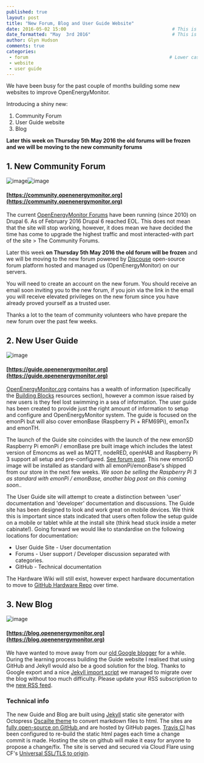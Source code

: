 ```yaml
---
published: true
layout: post
title: "New Forum, Blog and User Guide Website"
date: 2016-05-02 15:00                                       # This is the indexed published time and date
date_formatted: "May  3rd 2016"                              # This is the public facing date on the post
author: Glyn Hudson
comments: true
categories:
 - forum                                                    # Lower case
 - website
 - user guide
---
```


We have been busy for the past couple of months building some new websites to improve OpenEnergyMonitor.

Introducing a shiny new:

1. Community Forum
2. User Guide website
3. Blog

**Later this week on Thursday 5th May 2016 the old forums will be frozen and we will be moving to the new community forums**

<!--more-->

## 1. New Community Forum

![image]({{site.image_path}}/Selection_037.png)![image]({{site.image_path}}/Selection_038.png)

####  [https://community.openenergymonitor.org](https://community.openenergymonitor.org)

The current [OpenEnergyMonitor Forums](http://openenergymonitor.org/emon/forum) have been running (since 2010) on Drupal 6. As of February 2016 Drupal 6 reached EOL. This does not mean that the site will stop working, however, it does mean we have decided the time has come to upgrade the highest traffic and most interacted-with part of the site > The Community Forums.

Later this week **on Thursday 5th May 2016 the old forum will be frozen** and we will be moving to the new forum powered by [Discouse](https://www.discourse.org/) open-source forum platform hosted and managed us (OpenEnergyMonitor) on our servers.

You will need to create an account on the new forum. You should receive an email soon inviting you to the new forum, if you join via the link in the email you will receive elevated privileges on the new forum since you have already proved yourself as a trusted user.

Thanks a lot to the team of community volunteers who have prepare the new forum over the past few weeks.

## 2. New User Guide

![image]({{site.image_path}}/Selection_036.png)

#### [https://guide.openenergymonitor.org](https://guide.openenergymonitor.org)

[OpenEnergyMonitor.org](https://openenergymonitor.org/emon/) contains has a wealth of information (specifically the [Building Blocks](http://openenergymonitor.org/emon/buildingblocks) resources section), however a common issue raised by new users is they feel lost swimming in a sea of information. The user guide has been created to provide just the right amount of information to setup and configure and OpenEnergyMonitor system. The guide is focused on the emonPi but will also cover emonBase (Raspberry Pi + RFM69Pi), emonTx and emonTH.

The launch of the Guide site coincides with the launch of the new emonSD Raspberry Pi emonPi / emonBase pre built image which includes the latest version of Emoncms as well as MQTT, nodeRED, openHAB and Raspberry Pi 3 support all setup and pre-configured. [See forum post](https://community.openenergymonitor.org/t/emonsd-03may16-release/145). This new emonSD image will be installed as standard with all emonPi/emonBase's shipped from our store in the next few weeks. *We soon be selling the Raspberry Pi 3 as standard with emonPi / emonBase, another blog post on this coming soon..*

The User Guide site will attempt to create a distinction between 'user' documentation and 'developer' documentation and discussions. The Guide site has been designed to look and work great on mobile devices. We think this is important since stats indicated that users often follow the setup guide on a mobile or tablet while at the install site (think head stuck inside a meter cabinate!). Going forward we would like to standardise on the following locations for documentation:

 - User Guide Site - User documentation
 - Forums - User support / Developer discussion separated with categories.
 - GitHub - Technical documentation

The Hardware Wiki will still exist, however expect hardware documentation to move to [GitHub Hardware Repo](https://github.com/openenergymonitor/hardware) over time.

## 3. New Blog

![image]({{site.image_path}}/Selection_039.png)

#### [https://blog.openenergymonitor.org](https://blog.openenergymonitor.org)

We have wanted to move away from our [old Google blogger](http://openenergymonitor.blogspot.co.uk/) for a while. During the learning process building the Guide website I realised that using GitHub and Jekyll would also be a good solution for the blog. Thanks to Google export and a nice [Jekyll import script](https://import.jekyllrb.com/docs/blogger/) we managed to migrate over the blog without too much difficulty. Please update your RSS subscription to the [new RSS feed](http://blog.openenergymonitor.org/atom.xml).


### Technical info

The new Guide and Blog are built using [Jekyll](http://jekyllrb.com/) static site generator with Octopress [Oscailte theme](https://github.com/coogie/oscailte) to convert markdown files to html. The sites are [fully open-source on GitHub ](https://github.com/openenergymonitor/guide) and are hosted by GitHub pages. [Travis CI](https://travis-ci.org/openenergymonitor/guide/) has been configured to re-build the static html pages each time a change commit is made. Hosting the site on github will make it easy for anyone to propose a change/fix. The site is served and secured via Cloud Flare using CF's [Universal SSL/TLS to origin](https://blog.cloudflare.com/cloudflare-ca-encryption-origin/).
